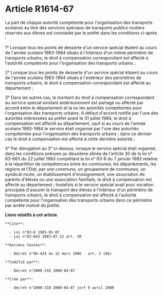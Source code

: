 # Article R1614-67

La part de chaque autorité compétente pour l'organisation des transports scolaires au titre des services spéciaux de
transports publics routiers réservés aux élèves est constatée par le préfet dans les conditions ci-après :

1° Lorsque tous les points de desserte d'un service spécial étaient au cours de l'année scolaire 1983-1984 situés à
l'intérieur d'un même périmètre de transports urbains, le droit à compensation correspondant est affecté à l'autorité
compétente pour l'organisation des transports urbains ;

2° Lorsque tous les points de desserte d'un service spécial étaient au cours de l'année scolaire 1983-1984 situés à
l'extérieur des périmètres de transports urbains, le droit à compensation correspondant est affecté au département ;

3° Dans les autres cas, le montant du droit à compensation correspondant au service spécial existant antérieurement est
partagé ou affecté par accord entre le département et la ou les autorités compétentes pour l'organisation des transports
urbains. A défaut d'accord notifié par l'une des autorités intéressées au préfet avant le 31 juillet 1984, le droit à
compensation est affecté au département, sauf si au cours de l'année scolaire 1983-1984 le service était organisé par l'une
des autorités compétentes pour l'organisation des transports urbains ; dans ce dernier cas le droit à compensation est
affecté à cette dernière autorité ;

4° Par dérogation au 3° ci-dessus, lorsque le service spécial était organisé, dans les conditions prévues au deuxième alinéa
de l'article 30 de la loi n° 83-663 du 22 juillet 1983 complétant la loi n° 83-8 du 7 janvier 1983 relative à la répartition
de compétences entre les communes, les départements, les régions et l'Etat, par une commune, un groupement de communes, un
syndicat mixte, un établissement d'enseignement, une association de parents d'élèves ou une association familiale, le droit à
compensation est affecté au département ; toutefois si le service spécial avait pour vocation principale d'assurer le
transport des élèves à l'intérieur d'un périmètre de transports urbains, le droit à compensation est affecté à l'autorité
compétente pour l'organisation des transports urbains dans ce périmètre par arrêté motivé du préfet.

**Liens relatifs à cet article**

	**Cite**:

	  - Loi n°83-8 1983-01-07
	  - Loi n°83-663 1983-07-22 art. 30

	**Anciens textes**:

	  - Décret n°86-424 du 12 mars 1986 - art. 3 (Ab)

	**Codifié par**:

	  - Décret n°2000-318 2000-04-07

	**Créé par**:

	  - Décret n°2000-318 2000-04-07 jorf 9 avril 2000

